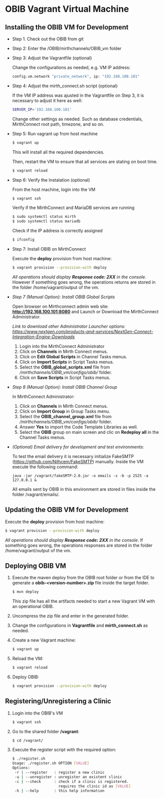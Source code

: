 # OBIB Vagrant Virtual Machine 

## Installing the OBIB VM for Development

- Step 1. Check out the OBIB from git

- Step 2: Enter the /OBIB/mirthchannels/OBIB_vm folder

- Step 3: Adjust the Vagrantfile (optional)

    Change the configurations as needed, e.g. VM IP address:

    ```bash
    config.vm.network "private_network", ip: "192.168.100.101"
    ```

- Step 4: Adjust the mirth_connect.sh script (optional)

    If the VM IP address was ajusted in the Vagrantfile on Step 3, it is necessary to adjust it here as well:

    ```bash
    SERVER_IP='192.168.100.101'
    ```

    Change other settings as needed. Such as database credentials, MirthConnect root path, timezone, and so on.
    
- Step 5: Run vagrant up from host machine

    ```bash
    $ vagrant up
    ```
    This will install all the required dependencies. 

    Then, restart the VM to ensure that all services are stating on boot time.

    ```bash
    $ vagrant reload
    ```

- Step 6: Verify the Instalation (optional)

    From the host machine, login into the VM 

    ```bash
    $ vagrant ssh
    ```

    Verify if the MirthConnect and MariaDB services are running

    ```bash
    $ sudo systemctl status mirth
    $ sudo systemctl status mariadb
    ```

    Check if the IP address is correctly assigned

    ```bash
    $ ifconfig
    ```

- Step 7: Install OBIB on MirthConnect

    Execute the **deploy** provision from host machine:

    ```bash
    $ vagrant provision --provision-with deploy
    ```

    *All operations should display **Response code: 2XX** in the console*. However if something goes wrong, 
    the operations returns are stored in the folder /home/vagrant/output of the vm.

- *Step 7 (Manual Option): Install OBIB Global Scripts*

    Open browser on Mirthconnect admin web site: **http://192.168.100.101:8080** and Launch or Download the MirthConnect Administrator.

    *Link to download other Administrator Launcher options: https://www.nextgen.com/products-and-services/NextGen-Connect-Integration-Engine-Downloads*

    1. Login into the MirthConnect Administrator
    2. Click on **Channels** in Mirth Connect menus.
    3. Click on **Edit Global Scripts** in Channel Tasks menus.
    4. Click on **Import Scripts** in Script Tasks menus.
    5. Select the **OBIB_global_scripts.xml** file from */mirthchannels/OBIB_vm/configs/obib/* folder.
    6. Click on **Save Scripts** in Script Tasks menus.

- *Step 8 (Manual Option): Install OBIB Channel Group*

    In MirthConnect Administrator:

    1. Click on **Channels** in Mirth Connect menus.
    2. Click on **Import Group** in Group Tasks menu.
    3. Select the **OBIB_channel_group.xml** file from */mirthchannels/OBIB_vm/configs/obib/* folder.
    4. Answer **Yes** to import the Code Template Libraries as well.
    5. Select the **OBIB** group on main screen and clic on **Redeploy all** in the Channel Tasks menus.
    
- *(Optional) Email delivery for development and test environments:*

    To test the email delivery it is necessary initialize FakeSMTP (https://github.com/Nilhcem/FakeSMTP) manually. 
    Inside the VM execute the following command:
    
    ```
    java -jar /vagrant/fakeSMTP-2.0.jar -o emails -s -b -p 2525 -a 127.0.0.1 &
    ```
    
    All emails sent by OBIB in this environment are stored in files inside the folder /vagrant/emails/.

## Updating the OBIB VM for Development

Execute the **deploy** provision from host machine:

```bash
$ vagrant provision --provision-with deploy
```

*All operations should display **Response code: 2XX** in the console*. If something goes wrong, 
the operations responses are stored in the folder /home/vagrant/output of the vm.

## Deploying OBIB VM

1. Execute the maven deploy from the OBIB root folder or from the IDE to generate a **obib-&lt;version-number&gt;.zip** file inside the target folder.

    ```bash
    $ mvn deploy
    ```

    This zip file has all the artifacts needed to start a new Vagrant VM with an operational OBIB.
 
2. Uncompress the zip file and enter in the generated folder.

3. Change the configurations in **Vagrantfile** and **mirth_connect.sh** as needed.

4. Create a new Vagrant machine: 

    ```bash
    $ vagrant up
    ```

5. Reload the VM:

    ```bash
    $ vagrant reload
    ```

6. Deploy OBIB:

    ```bash
    $ vagrant provision --provision-with deploy
    ```

## Registering/Unregistering a Clinic

1. Login into the OBIB's VM

    ```bash
    $ vagrant ssh
    ```
   
2. Go to the shared folder **/vagrant**: 
    
    ```bash
    $ cd /vagrant/
    ```

3. Execute the register script with the required option:

    ```bash
    $ ./register.sh 
    Usage: ./register.sh OPTION [VALUE]
    Options:
     -r | --register   : register a new clinic
     -u | --unregister : unregister an existent clinic
     -c | --check      : check if a clinic is registered.
                         requires the clinic id as [VALUE]
     -h | --help       : this help information
    ```

